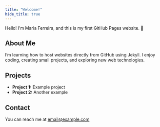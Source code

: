 ```yaml
---
title: "Welcome!"
hide_title: true
---
```


Hello! I'm Maria Ferreira, and this is my first GitHub Pages website. 🎉

## About Me
I’m learning how to host websites directly from GitHub using Jekyll. I enjoy coding, creating small projects, and exploring new web technologies.

## Projects
- **Project 1:** Example project  
- **Project 2:** Another example  

## Contact
You can reach me at [email@example.com](mailto:email@example.com)
